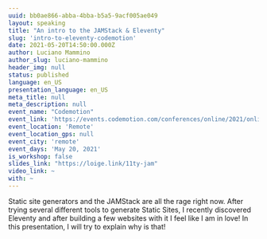 ```yaml
---
uuid: bb0ae866-abba-4bba-b5a5-9acf005ae049
layout: speaking
title: "An intro to the JAMStack & Eleventy"
slug: 'intro-to-eleventy-codemotion'
date: 2021-05-20T14:50:00.000Z
author: Luciano Mammino
author_slug: luciano-mammino
header_img: null
status: published
language: en_US
presentation_language: en_US
meta_title: null
meta_description: null
event_name: "Codemotion"
event_link: 'https://events.codemotion.com/conferences/online/2021/online-tech-conference-spring/'
event_location: 'Remote'
event_location_gps: null
event_city: 'remote'
event_days: 'May 20, 2021'
is_workshop: false
slides_link: "https://loige.link/11ty-jam"
video_link: ~
with: ~
---
```


Static site generators and the JAMStack are all the rage right now. After trying several different tools to generate Static Sites, I recently discovered Eleventy and after building a few websites with it I feel like I am in love! In this presentation, I will try to explain why is that!
